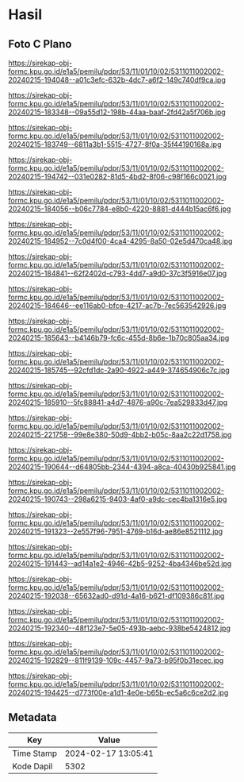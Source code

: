 # Hasil

## Foto C Plano

https://sirekap-obj-formc.kpu.go.id/e1a5/pemilu/pdpr/53/11/01/10/02/5311011002002-20240215-194048--a01c3efc-632b-4dc7-a6f2-149c740df9ca.jpg

https://sirekap-obj-formc.kpu.go.id/e1a5/pemilu/pdpr/53/11/01/10/02/5311011002002-20240215-183348--09a55d12-198b-44aa-baaf-2fd42a5f706b.jpg

https://sirekap-obj-formc.kpu.go.id/e1a5/pemilu/pdpr/53/11/01/10/02/5311011002002-20240215-183749--6811a3b1-5515-4727-8f0a-35f44190168a.jpg

https://sirekap-obj-formc.kpu.go.id/e1a5/pemilu/pdpr/53/11/01/10/02/5311011002002-20240215-194742--031e0282-81d5-4bd2-8f06-c98f166c0021.jpg

https://sirekap-obj-formc.kpu.go.id/e1a5/pemilu/pdpr/53/11/01/10/02/5311011002002-20240215-184056--b06c7784-e8b0-4220-8881-d444b15ac6f6.jpg

https://sirekap-obj-formc.kpu.go.id/e1a5/pemilu/pdpr/53/11/01/10/02/5311011002002-20240215-184952--7c0d4f00-4ca4-4295-8a50-02e5d470ca48.jpg

https://sirekap-obj-formc.kpu.go.id/e1a5/pemilu/pdpr/53/11/01/10/02/5311011002002-20240215-184841--62f2402d-c793-4dd7-a9d0-37c3f5916e07.jpg

https://sirekap-obj-formc.kpu.go.id/e1a5/pemilu/pdpr/53/11/01/10/02/5311011002002-20240215-184646--ee116ab0-bfce-4217-ac7b-7ec563542926.jpg

https://sirekap-obj-formc.kpu.go.id/e1a5/pemilu/pdpr/53/11/01/10/02/5311011002002-20240215-185643--b4146b79-fc6c-455d-8b6e-1b70c805aa34.jpg

https://sirekap-obj-formc.kpu.go.id/e1a5/pemilu/pdpr/53/11/01/10/02/5311011002002-20240215-185745--92cfd1dc-2a90-4922-a449-374654906c7c.jpg

https://sirekap-obj-formc.kpu.go.id/e1a5/pemilu/pdpr/53/11/01/10/02/5311011002002-20240215-185910--5fc88841-a4d7-4876-a90c-7ea529833d47.jpg

https://sirekap-obj-formc.kpu.go.id/e1a5/pemilu/pdpr/53/11/01/10/02/5311011002002-20240215-221758--99e8e380-50d9-4bb2-b05c-8aa2c22d1758.jpg

https://sirekap-obj-formc.kpu.go.id/e1a5/pemilu/pdpr/53/11/01/10/02/5311011002002-20240215-190644--d64805bb-2344-4394-a8ca-40430b925841.jpg

https://sirekap-obj-formc.kpu.go.id/e1a5/pemilu/pdpr/53/11/01/10/02/5311011002002-20240215-190743--298a6215-9403-4af0-a9dc-cec4ba1316e5.jpg

https://sirekap-obj-formc.kpu.go.id/e1a5/pemilu/pdpr/53/11/01/10/02/5311011002002-20240215-191323--2e557f96-7951-4769-b16d-ae86e8521112.jpg

https://sirekap-obj-formc.kpu.go.id/e1a5/pemilu/pdpr/53/11/01/10/02/5311011002002-20240215-191443--ad14a1e2-4946-42b5-9252-4ba4346be52d.jpg

https://sirekap-obj-formc.kpu.go.id/e1a5/pemilu/pdpr/53/11/01/10/02/5311011002002-20240215-192038--65632ad0-d91d-4a16-b621-df109386c81f.jpg

https://sirekap-obj-formc.kpu.go.id/e1a5/pemilu/pdpr/53/11/01/10/02/5311011002002-20240215-192340--48f123e7-5e05-493b-aebc-938be5424812.jpg

https://sirekap-obj-formc.kpu.go.id/e1a5/pemilu/pdpr/53/11/01/10/02/5311011002002-20240215-192829--811f9139-109c-4457-9a73-b95f0b31ecec.jpg

https://sirekap-obj-formc.kpu.go.id/e1a5/pemilu/pdpr/53/11/01/10/02/5311011002002-20240215-194425--d773f00e-a1d1-4e0e-b65b-ec5a6c6ce2d2.jpg


## Metadata

| Key        | Value               |
| ---------- | ------------------- |
| Time Stamp | 2024-02-17 13:05:41 |
| Kode Dapil | 5302                |



